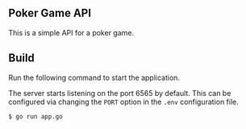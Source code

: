 ## Poker Game API

This is a simple API for a poker game. 

## Build

Run the following command to start the application. 

The server starts listening on the port 6565 by default. This can be configured via changing the `PORT` option in the `.env` configuration file.

```console
$ go run app.go
```
